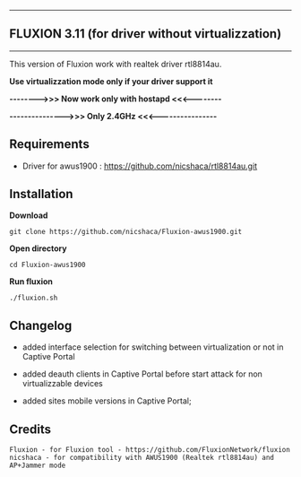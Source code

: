 *****************************************************
## FLUXION 3.11 (for driver without virtualizzation)
*****************************************************


This version of Fluxion work with realtek driver rtl8814au.


**Use virtualizzation mode only if your driver support it**

**-------->>> Now work only with hostapd <<<--------**

**--------------->>> Only 2.4GHz <<<----------------**



## Requirements 

- Driver for awus1900 : https://github.com/nicshaca/rtl8814au.git 

## Installation 

**Download**
```
git clone https://github.com/nicshaca/Fluxion-awus1900.git 
```
**Open directory**
```
cd Fluxion-awus1900 
```
**Run fluxion**
```
./fluxion.sh
```

## Changelog

- added interface selection for switching between virtualization or not in Captive Portal

- added deauth clients in Captive Portal before start attack for non virtualizzable devices

- added sites mobile versions in Captive Portal;

## Credits
```
Fluxion - for Fluxion tool - https://github.com/FluxionNetwork/fluxion
nicshaca - for compatibility with AWUS1900 (Realtek rtl8814au) and AP+Jammer mode

```
